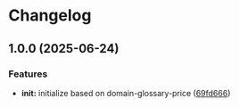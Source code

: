 # Changelog

## 1.0.0 (2025-06-24)


### Features

* **init:** initialize based on domain-glossary-price ([69fd666](https://github.com/ehmpathy/wrapper-fns/commit/69fd666bc4fdce778e4ebf51720f272a4c054b36))
